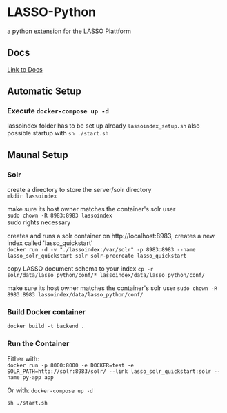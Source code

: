 # LASSO-Python

a python extension for the LASSO Plattform

## Docs
[Link to Docs](./docs/structure.md)

## Automatic Setup

### Execute ```docker-compose up -d```
lassoindex folder has to be set up already ```lassoindex_setup.sh```
also possible startup with ```sh ./start.sh```

## Maunal Setup

### Solr

create a directory to store the server/solr directory <br>
```mkdir lassoindex```

make sure its host owner matches the container's solr user <br>
```sudo chown -R 8983:8983 lassoindex```<br>
sudo rights necessary

creates and runs a solr container on http://localhost:8983, creates a new index called 'lasso_quickstart' <br>
```docker run -d -v "./lassoindex:/var/solr" -p 8983:8983 --name lasso_solr_quickstart solr solr-precreate lasso_quickstart```

copy LASSO document schema to your index
```cp -r solr/data/lasso_python/conf/* lassoindex/data/lasso_python/conf/```

make sure its host owner matches the container's solr user
```sudo chown -R 8983:8983 lassoindex/data/lasso_python/conf/```

### Build Docker container

```docker build -t backend .```

### Run the Container

Either with: <br>
```docker run -p 8000:8000 -e DOCKER=test -e SOLR_PATH=http://solr:8983/solr/ --link lasso_solr_quickstart:solr --name py-app app```

Or with:
```docker-compose up -d```




```sh ./start.sh```